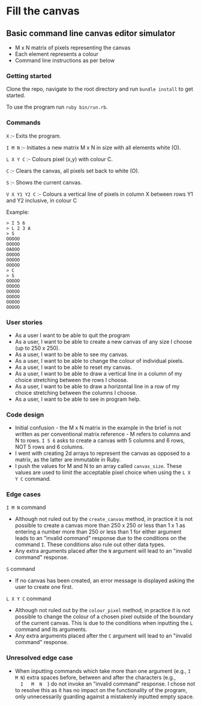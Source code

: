 # Fill the canvas

## Basic command line canvas editor simulator

- M x N matrix of pixels representing the canvas
- Each element represents a colour
- Command line instructions as per below

### Getting started

Clone the repo, navigate to the root directory and run `bundle install` to get started.

To use the program run `ruby bin/run.rb`.

### Commands

`X` :- Exits the program.

`I M N` :- Initiates a new matrix M x N in size with all elements white (O).

`L X Y C` :- Colours pixel (x,y) with colour C.

`C` :- Clears the canvas, all pixels set back to white (O).

`S` :- Shows the current canvas.

`V X Y1 Y2 C` :- Colours a vertical line of pixels in column X between rows Y1 and Y2 inclusive, in colour C

Example:

```
> I 5 6
> L 2 3 A
> S
OOOOO
OOOOO
OAOOO
OOOOO
OOOOO
OOOOO
> C
> S
OOOOO
OOOOO
OOOOO
OOOOO
OOOOO
OOOOO
```
### User stories

- As a user I want to be able to quit the program
- As a user, I want to be able to create a new canvas of any size I choose (up to 250 x 250).
- As a user, I want to be able to see my canvas.
- As a user, I want to be able to change the colour of individual pixels.
- As a user, I want to be able to reset my canvas.
- As a user, I want to be able to draw a vertical line in a column of my choice stretching between the rows I choose.
- As a user, I want to be able to draw a horizontal line in a row of my choice stretching between the columns I choose.
- As a user, I want to be able to see in program help.

### Code design

- Initial confusion - the M x N matrix in the example in the brief is not written as per conventional matrix reference - M refers to columns and N to rows. `I 5 6` asks to create a canvas with 5 columns and 6 rows, NOT 5 rows and 6 columns.
- I went with creating 2d arrays to represent the canvas as opposed to a matrix, as the latter are immutable in Ruby.
- I push the values for M and N to an array called `canvas_size`. These values are used to limit the acceptable pixel choice when using the `L X Y C` command.

### Edge cases

`I M N` command
- Although not ruled out by the `create_canvas` method, in practice it is not possible to create a canvas more than 250 x 250 or less than 1 x 1 as entering a number more than 250 or less than 1 for either argument leads to an "invalid command" response due to the conditions on the command `I`. These conditions also rule out other data types.
- Any extra arguments placed after the `N` argument will lead to an "invalid command" response.

`S` command
 - If no canvas has been created, an error message is displayed asking the user to create one first.

 `L X Y C` command
 - Although not ruled out by the `colour_pixel` method, in practice it is not possible to change the colour of a chosen pixel outside of the boundary of the current canvas. This is due to the conditions when inputting the `L` command and its arguments.
- Any extra arguments placed after the `C` argument will lead to an "invalid command" response.

### Unresolved edge case

- When inputting commands which take more than one argument (e.g., `I M N`) extra spaces before, between and after the characters (e.g., <code>&nbsp;&nbsp;I&nbsp;&nbsp;&nbsp;M&nbsp;&nbsp;N&nbsp;&nbsp;</code>) do not invoke an "invalid command" response. I chose not to resolve this as it has no impact on the functionality of the program, only unnecessarily guarding against a mistakenly inputted empty space.

